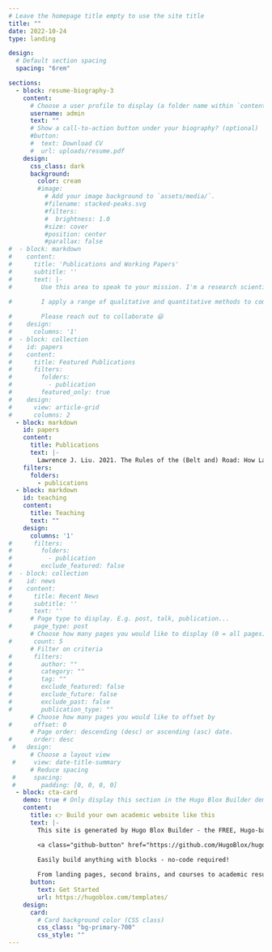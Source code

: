 ```yaml
---
# Leave the homepage title empty to use the site title
title: ""
date: 2022-10-24
type: landing

design:
  # Default section spacing
  spacing: "6rem"

sections:
  - block: resume-biography-3
    content:
      # Choose a user profile to display (a folder name within `content/authors/`)
      username: admin
      text: ""
      # Show a call-to-action button under your biography? (optional)
      #button:
      #  text: Download CV
      #  url: uploads/resume.pdf
    design:
      css_class: dark
      background:
        color: cream
        #image:
          # Add your image background to `assets/media/`.
          #filename: stacked-peaks.svg
          #filters:
          #  brightness: 1.0
          #size: cover
          #position: center
          #parallax: false
#  - block: markdown
#    content:
#      title: 'Publications and Working Papers'
#      subtitle: ''
#      text: |-
#        Use this area to speak to your mission. I'm a research scientist in the Moonshot team at DeepMind. I blog about machine learning, deep learning, and moonshots.

#        I apply a range of qualitative and quantitative methods to comprehensively investigate the role of science and technology in the economy.
        
#        Please reach out to collaborate 😃
#    design:
#      columns: '1'
#  - block: collection
#    id: papers
#    content:
#      title: Featured Publications
#      filters:
#        folders:
#          - publication
#        featured_only: true
#    design:
#      view: article-grid
#      columns: 2
  - block: markdown
    id: papers
    content:
      title: Publications
      text: |-
        Lawrence J. Liu. 2021. The Rules of the (Belt and) Road: How Lawyers Participate in China's Outbound Investment and Infrastructure Initiatives. _Yale Journal of International Law Online_ 46: 168-96." >}}[Link](https://papers.ssrn.com/sol3/papers.cfm?abstract_id=3897109)
    filters:
      folders:
        - publications
  - block: markdown
    id: teaching
    content:
      title: Teaching
      text: ""
    design: 
      columns: '1'
#      filters:
#        folders:
#          - publication
#        exclude_featured: false
#  - block: collection
#    id: news
#    content:
#      title: Recent News
#      subtitle: ''
#      text: ''
      # Page type to display. E.g. post, talk, publication...
#      page_type: post
      # Choose how many pages you would like to display (0 = all pages)
#      count: 5
      # Filter on criteria
#      filters:
#        author: ""
#        category: ""
#        tag: ""
#        exclude_featured: false
#        exclude_future: false
#        exclude_past: false
#        publication_type: ""
      # Choose how many pages you would like to offset by
#      offset: 0
      # Page order: descending (desc) or ascending (asc) date.
#      order: desc
 #   design:
      # Choose a layout view
 #     view: date-title-summary
      # Reduce spacing
 #     spacing:
 #       padding: [0, 0, 0, 0]
  - block: cta-card
    demo: true # Only display this section in the Hugo Blox Builder demo site
    content:
      title: 👉 Build your own academic website like this
      text: |-
        This site is generated by Hugo Blox Builder - the FREE, Hugo-based open source website builder trusted by 250,000+ academics like you.

        <a class="github-button" href="https://github.com/HugoBlox/hugo-blox-builder" data-color-scheme="no-preference: light; light: light; dark: dark;" data-icon="octicon-star" data-size="large" data-show-count="true" aria-label="Star HugoBlox/hugo-blox-builder on GitHub">Star</a>

        Easily build anything with blocks - no-code required!
        
        From landing pages, second brains, and courses to academic resumés, conferences, and tech blogs.
      button:
        text: Get Started
        url: https://hugoblox.com/templates/
    design:
      card:
        # Card background color (CSS class)
        css_class: "bg-primary-700"
        css_style: ""
---
```

